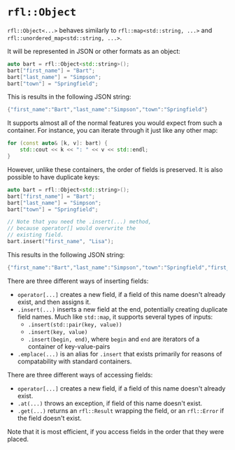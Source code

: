 # `rfl::Object` 

`rfl::Object<...>` behaves similarly to `rfl::map<std::string, ...>` and `rfl::unordered_map<std::string, ...>`.

It will be represented in JSON or other formats as an object:

```cpp
auto bart = rfl::Object<std::string>();
bart["first_name"] = "Bart";
bart["last_name"] = "Simpson";
bart["town"] = "Springfield";
```

This is results in the following JSON string:

```cpp
{"first_name":"Bart","last_name":"Simpson","town":"Springfield"}
```

It supports almost all of the normal features you would expect from such a container. For instance, 
you can iterate through it just like any other map:

```cpp
for (const auto& [k, v]: bart) {
    std::cout << k << ": " << v << std::endl;
}
```

However, unlike these containers, the order of fields is preserved. It is also possible to have duplicate keys:


```cpp
auto bart = rfl::Object<std::string>();
bart["first_name"] = "Bart";
bart["last_name"] = "Simpson";
bart["town"] = "Springfield";

// Note that you need the .insert(...) method,
// because operator[] would overwrite the
// existing field.
bart.insert("first_name", "Lisa");
```

This results in the following JSON string:

```cpp
{"first_name":"Bart","last_name":"Simpson","town":"Springfield","first_name":"Lisa"}
```

There are three different ways of inserting fields:

- `operator[...]` creates a new field, if a field of this name doesn't already exist, and then assigns it.
- `.insert(...)` inserts a new field at the end, potentially creating duplicate field names. Much like `std::map`, it supports several types of inputs:
    - `.insert(std::pair(key, value))`
    - `.insert(key, value)`
    - `.insert(begin, end)`, where `begin` and `end` are iterators of a container of key-value-pairs
- `.emplace(...)` is an alias for `.insert` that exists primarily for reasons of compatability with standard containers.

There are three different ways of accessing fields:

- `operator[...]` creates a new field, if a field of this name doesn't already exist.
- `.at(...)` throws an exception, if field of this name doesn't exist.
- `.get(...)` returns an `rfl::Result` wrapping the field, or an `rfl::Error` if the field doesn't exist.

Note that it is most efficient, if you access fields in the order that they were placed.
